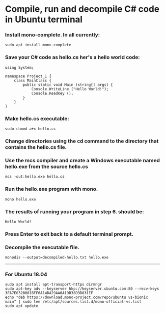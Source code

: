 # Compile, run and decompile C# code in Ubuntu terminal

### Install mono-complete. In all currently:
 `sudo apt install mono-complete`

### Save your C# code as hello.cs her's a hello world code:
```
using System;

namespace Project_1 {
    class MainClass {
        public static void Main (string[] args) {
            Console.WriteLine ("Hello World!");
            Console.ReadKey ();
        }
    }
}
```
### Make hello.cs executable:
`sudo chmod a+x hello.cs`

### Change directories using the cd command to the directory that contains the hello.cs file.


### Use the mcs compiler and create a Windows executable named hello.exe from the source hello.cs
`mcs -out:hello.exe hello.cs`

### Run the hello.exe program with mono.
`mono hello.exe`


### The results of running your program in step 6. should be:
`Hello World!`

### Press Enter to exit back to a default terminal prompt.


### Decompile the executable file.
`monodis --output=decompiled-hello.txt hello.exe`



---

### For Ubuntu 18.04
```
sudo apt install apt-transport-https dirmngr
sudo apt-key adv --keyserver hkp://keyserver.ubuntu.com:80 --recv-keys 3FA7E0328081BFF6A14DA29AA6A19B38D3D831EF
echo "deb https://download.mono-project.com/repo/ubuntu vs-bionic main" | sudo tee /etc/apt/sources.list.d/mono-official-vs.list
sudo apt update

```
